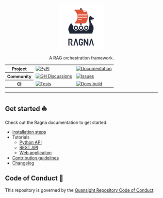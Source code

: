 <!-- Logo: Original in light background and white-logo in dark background -->
<div align="center">
    <picture>
        <source media="(prefers-color-scheme: dark)" srcset="https://raw.githubusercontent.com/Quansight/ragna/main/docs/assets/brand/logo-lockup-vertical/logo-lockup-vertical-white.png">
        <img src="https://raw.githubusercontent.com/Quansight/ragna/main/docs/assets/brand/logo-lockup-vertical/logo-lockup-vertical.png" alt="Ragna logo" width=30%/>
    </picture>
    <p>A RAG orchestration framework.</p>

<!-- Badge table with useful links -->
<table>
<tr>
    <th>Project</th>
    <td>
        <a href="https://pypi.org/project/Ragna/">
            <img src="https://img.shields.io/pypi/v/ragna?colorA=1F2636&colorB=DF5538"
         alt="PyPI" />
        </a>
    </td>
    <td>
        <a href="https://ragna.chat">
            <img src="https://img.shields.io/badge/documentation-ragna.chat-gray.svg?colorA=1F2636&colorB=DF5538"
         alt="Documentation" />
        </a>
    </td>
</tr>
<tr>
    <th>Community</th>
    <td>
        <a href="https://github.com/Quansight.ragna/discussions">
            <img src="https://img.shields.io/badge/support-GitHub_discussions-gray.svg?colorA=1F2636&colorB=3C8D89"
         alt="GH Discussions" />
        </a>
    </td>
    <td>
        <a href="https://github.com/Quansight.ragna/issues/new/choose/">
            <img src="https://img.shields.io/badge/bugs/features-GitHub_issues-gray.svg?colorA=1F2636&colorB=3C8D89"
         alt="Issues" />
        </a>
    </td>
</tr>
<tr>
    <th>CI</th>
    <td>
        <a href="https://github.com/Quansight/ragna/actions/workflows/test.yml">
            <img src="https://github.com/Quansight/ragna/actions/workflows/test.yml/badge.svg"
         alt="Tests" />
        </a>
    </td>
    <td>
        <a href="https://readthedocs.org/projects/ragna/">
            <img src="https://img.shields.io/readthedocs/ragna"
         alt="Docs build" />
        </a>
    </td>
</tr>
</table>

</div>

---

## Get started ⛵️

<!-- Link to documentation pages to avoid keeping README + Docs in sync -->

Check out the Ragna documentation to get started:

* [Installation steps](https://ragna.chat/en/latest/install/)
* Tutorials
  * [Python API](https://ragna.chat/en/latest/tutorials/python-api/)
  * [REST API](https://ragna.chat/en/latest/tutorials/rest-api/)
  * [Web applicaiton](https://ragna.chat/en/latest/tutorials/web-app/)
* [Contribution guidelines](https://ragna.chat/en/latest/community/contribute/)
* [Changelog](https://ragna.chat/en/latest/references/changelog/)

## Code of Conduct 📜

This repository is governed by the
[Quansight Repository Code of Conduct](https://github.com/Quansight/.github/blob/master/CODE_OF_CONDUCT.md).
